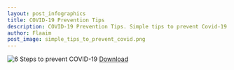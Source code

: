 ```yaml
---
layout: post_infographics
title: COVID-19 Prevention Tips
description: COVID-19 Prevention Tips. Simple tips to prevent Covid-19
author: Flaaim
post_image: simple_tips_to_prevent_covid.png
---
```

![6 Steps to prevent COVID-19](https://safetyworkblog.com/assets/infographics/simple_tips_to_prevent_covid.png)
[Download](https://safetyworkblog.com/assets/infographics/simple_tips_to_prevent_covid.png)

